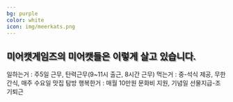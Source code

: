 ```yaml
---
bg: purple
color: white
icon: img/meerkats.png
---
```

<style>
   @import url(//fonts.googleapis.com/earlyaccess/jejugothic.css);
   .jg{
   font-family: 'Jeju Gothic', sans-serif; 
   text-shadow: 2px 2px 2px gray;
   }
   
</style>


<div class="sfaicon">
          <span>
            <i class="fa fa-square-2x"></i>
          </span>
          <!--<h5 class="icon-title">{{ page.title }}</h5>-->
        </div>



<div>
  <h2 class="jg">미어캣게임즈의 미어캣들은 이렇게 살고 있습니다.</h2>
  </div>
<div>
   <span class="fas fa-stroopwafel"></span>
  <span>
     <i class="fa fa-clock"></i>
     <i class="fas fa-stroopwafel"></i>
    일하는거 : 주5일 근무, 탄력근무(9~11시 출근, 8시간 근무)
  </span>
  <span>
    먹는거 : 중-석식 제공, 무한 간식, 매주 수요일 맛집 탐방
  </span>
  <span>
    행복한거 : 매월 10만원 문화비 지원, 기념일 선물지급-조기퇴근 
  </span>
   <span style="font-size: 48px; color: Dodgerblue;">
  <i class="fas fa-stroopwafel"></i>
</span>
</div>
